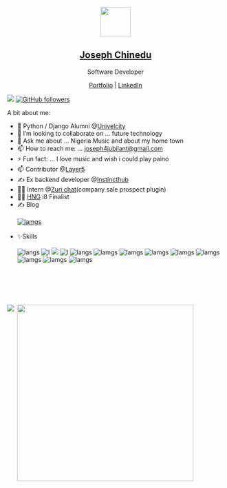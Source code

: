 <p align="center">
  <img src="https://avatars.githubusercontent.com/u/47852925?s=460&u=4862d3eda05eeac2668a427e8dd486322e858c55&v=4" width="70" />  
  <h2 align="center"><a href="#">Joseph Chinedu</a></h2>
  <p align="center"> Software Developer</p>
</p>

<p align="center">
  <a href="https://devjoseph.com">Portfolio</a> | <a href="https://www.linkedin.com/in/joseph-chinedu-ba9a19170/">LinkedIn</a>
</p>

![](https://komarev.com/ghpvc/?username=your-github-josephchinedu&color=brightgreen)
[![GitHub followers](https://img.shields.io/github/followers/josephchinedu.svg?style=social&label=Follow&maxAge=2592000)](https://github.com/josephchinedu?tab=followers)


A bit about me:


- 🌱 Python / Django Alumni @<a href="https://univelcity.com/">Univelcity</a>
- 👯 I’m looking to collaborate on ... future technology
- 💬 Ask me about ... Nigeria Music and about my home town
- 📫 How to reach me: ...  joseph4jubilant@gmail.com
- ⚡ Fun fact: ... I love music and wish i could play paino
- 📫 Contributor @<a href="https://github.com/layer5io">Layer5</a>
- ✍ Ex backend developer @<a href="https://instincthub.com/">Instincthub</a>
- 👨‍💻 Intern @<a href="https://github.com/zurichat">Zuri chat</a>(company sale prospect plugin)
- 👨‍💻 <a href="https://hng.tech/"> HNG</a> i8 Finalist 
- ✍ Blog <br /> <br /> <a href="https://josephchinedu.hashnode.dev/">![lamgs](https://img.shields.io/badge/Hashnode-2962FF?style=for-the-badge&logo=hashnode&logoColor=white)</a><br /> <br />
- ✨Skills <br /> <br /> ![langs](https://img.shields.io/badge/Python-FFD43B?style=for-the-badge&logo=python&logoColor=darkgreen) ![l](https://img.shields.io/badge/Django-092E20?style=for-the-badge&logo=django&logoColor=green)
![](https://hit.yhype.me/github/profile?user_id=47852925) ![l](https://img.shields.io/badge/HTML5-E34F26?style=for-the-badge&logo=html5&logoColor=white) ![langs](https://img.shields.io/badge/CSS3-1572B6?style=for-the-badge&logo=css3&logoColor=white) ![lamgs](https://img.shields.io/badge/JavaScript-F7DF1E?style=for-the-badge&logo=javascript&logoColor=black) ![lamgs](https://img.shields.io/badge/heroku-092E20?style=for-the-badge&logo=heroku&logoColor=green) ![lamgs](https://img.shields.io/badge/GitHub-100000?style=for-the-badge&logo=github&logoColor=white) ![lamgs](https://img.shields.io/badge/Bootstrap-563D7C?style=for-the-badge&logo=bootstrap&logoColor=white) ![lamgs](https://img.shields.io/badge/MySQL-00000F?style=for-the-badge&logo=mysql&logoColor=white) ![lamgs](https://img.shields.io/badge/PostgreSQL-316192?style=for-the-badge&logo=postgresql&logoColor=white) ![lamgs](https://img.shields.io/badge/SQLite-07405E?style=for-the-badge&logo=sqlite&logoColor=white) ![lamgs](https://img.shields.io/badge/Netlify-00C7B7?style=for-the-badge&logo=netlify&logoColor=white)
<br />
<br /><br />
<br />
<p><img align="left" src="https://github-readme-stats.vercel.app/api/top-langs/?username=josephchinedu&theme=blue-green" /></p>
<p>&nbsp;<img align="center" src="https://github-readme-stats.vercel.app/api?username=josephchinedu&show_icons=true&locale=en&theme=tokyonight" width="410" /></p>

